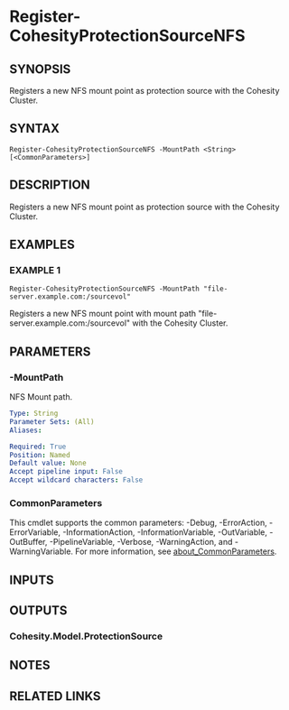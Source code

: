 # Register-CohesityProtectionSourceNFS

## SYNOPSIS
Registers a new NFS mount point as protection source with the Cohesity Cluster.

## SYNTAX

```
Register-CohesityProtectionSourceNFS -MountPath <String> [<CommonParameters>]
```

## DESCRIPTION
Registers a new NFS mount point as protection source with the Cohesity Cluster.

## EXAMPLES

### EXAMPLE 1
```
Register-CohesityProtectionSourceNFS -MountPath "file-server.example.com:/sourcevol"
```

Registers a new NFS mount point with mount path "file-server.example.com:/sourcevol" with the Cohesity Cluster.

## PARAMETERS

### -MountPath
NFS Mount path.

```yaml
Type: String
Parameter Sets: (All)
Aliases:

Required: True
Position: Named
Default value: None
Accept pipeline input: False
Accept wildcard characters: False
```

### CommonParameters
This cmdlet supports the common parameters: -Debug, -ErrorAction, -ErrorVariable, -InformationAction, -InformationVariable, -OutVariable, -OutBuffer, -PipelineVariable, -Verbose, -WarningAction, and -WarningVariable. For more information, see [about_CommonParameters](http://go.microsoft.com/fwlink/?LinkID=113216).

## INPUTS

## OUTPUTS

### Cohesity.Model.ProtectionSource
## NOTES

## RELATED LINKS
